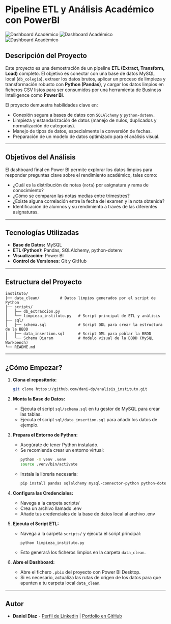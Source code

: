 # Pipeline ETL y Análisis Académico con PowerBI

![Dashboard Académico](https://i.imgur.com/38okuRU.jpeg) 
![Dashboard Académico](https://i.imgur.com/hbgg9qo.png) 
![Dashboard Académico](https://i.imgur.com/8sQprEw.png) 

## Descripción del Proyecto
Este proyecto es una demostración de un pipeline **ETL (Extract, Transform, Load)** completo. El objetivo es conectar con una base de datos MySQL local (`db_colegio`), extraer los datos brutos, aplicar un proceso de limpieza y transformación robusto con **Python (Pandas)**, y cargar los datos limpios en ficheros CSV listos para ser consumidos por una herramienta de Business Intelligence como **Power BI**.

El proyecto demuestra habilidades clave en:
* Conexión segura a bases de datos con `SQLAlchemy` y `python-dotenv`.
* Limpieza y estandarización de datos (manejo de nulos, duplicados y normalización de categorías).
* Manejo de tipos de datos, especialmente la conversión de fechas.
* Preparación de un modelo de datos optimizado para el análisis visual.
---
## Objetivos del Análisis
El dashboard final en Power BI permite explorar los datos limpios para responder preguntas clave sobre el rendimiento académico, tales como:

* ¿Cuál es la distribución de notas (`nota`) por asignatura y rama de conocimiento?
* ¿Cómo se comparan las notas medias entre trimestres?
* ¿Existe alguna correlación entre la fecha del examen y la nota obtenida?
* Identificación de alumnos y su rendimiento a través de las diferentes asignaturas.

---
## Tecnologías Utilizadas
* **Base de Datos:** MySQL
* **ETL (Python):** Pandas, SQLAlchemy, python-dotenv
* **Visualización:** Power BI
* **Control de Versiones:** Git y GitHub
---
## Estructura del Proyecto
```
instituto/
├── data_clean/         # Datos limpios generados por el script de Python
├── scripts/
│   ├── db_extraccion.py 
│   └── limpieza_instituto.py   # Script principal de ETL y análisis
├── sql/
│   ├── schema.sql              # Script DDL para crear la estructura de la BBDD
│   ├── data_insertion.sql      # Script DML para poblar la BBDD
│   └── Schema Diaram           # Modelo visual de la BBDD (MySQL Workbench)
└── README.md

```
---
## ¿Cómo Empezar?

1.  **Clona el repositorio:**
    ```bash
    git clone https://github.com/dani-dp/analisis_instituto.git
    ```
2.  **Monta la Base de Datos:**
    * Ejecuta el script `sql/schema.sql` en tu gestor de MySQL para crear las tablas.
    * Ejecuta el script `sql/data_insertion.sql` para añadir los datos de ejemplo.

3.  **Prepara el Entorno de Python:**
    * Asegúrate de tener Python instalado.
    * Se recomienda crear un entorno virtual:
        ```bash
        python -m venv .venv
        source .venv/bin/activate
        ```
    * Instala la librería necesaria:
        ```bash
        pip install pandas sqlalchemy mysql-connector-python python-dotenv
        ```
4.  **Configura las Credenciales:**
    * Navega a la carpeta scripts/ 
    * Crea un archivo llamado .env
    * Añade tus credenciales de la base de datos local al archivo .env

5.  **Ejecuta el Script ETL:**
    * Navega a la carpeta `scripts/` y ejecuta el script principal:
        ```bash
        python limpieza_instituto.py
        ```
    * Esto generará los ficheros limpios en la carpeta `data_clean`.

6.  **Abre el Dashboard:**
    * Abre el fichero `.pbix` del proyecto con Power BI Desktop.
    * Si es necesario, actualiza las rutas de origen de los datos para que apunten a tu carpeta local `data_clean`.

---
## Autor

* **Daniel Díaz** - [Perfil de Linkedin](www.linkedin.com/in/danieldiaz-data) | [Portfolio en GitHub](https://github.com/dani-dp)
